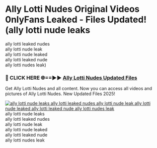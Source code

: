 # Ally Lotti Nudes Original Videos 0nlyFans Leaked - Files Updated! (ally lotti nude leaks<br>
ally lotti leaked nudes<br>
ally lotti nude leak<br>
ally lotti nude leaked<br>
ally lotti leaked nude<br>
ally lotti nudes leak)

<h3>🔴 CLICK HERE 🌐==►► <a href="https://tinyurl.com/2p9ay9w9" rel="nofollow">Ally Lotti Nudes Updated Files</a></h3>

Get Ally Lotti Nudes and all content. Now you can access all videos and pictures of Ally Lotti Nudes. New Updated Files 2025!

[![ally lotti nude leaks<br>
ally lotti leaked nudes<br>
ally lotti nude leak<br>
ally lotti nude leaked<br>
ally lotti leaked nude<br>
ally lotti nudes leak](https://i.imgur.com/KQgVmj3.gif)](https://tinyurl.com/2p9ay9w9)
ally lotti nude leaks<br>
ally lotti leaked nudes<br>
ally lotti nude leak<br>
ally lotti nude leaked<br>
ally lotti leaked nude<br>
ally lotti nudes leak